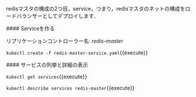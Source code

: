 redisマスタの構成の2つ目，service，つまり，redisマスタのネットの構成をロードバランサーとしてデプロイします．

#### Serviceを作る

リプリケーションコントローラー名: _redis-master_

`kubectl create -f redis-master-service.yaml`{{execute}}

#### サービスの列挙と詳細の表示

`kubectl get services`{{execute}}

`kubectl describe services redis-master`{{execute}}
